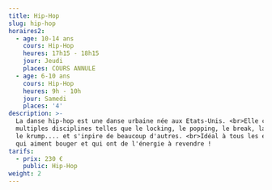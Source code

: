 ```yaml
---
title: Hip-Hop
slug: hip-hop
horaires2:
  - age: 10-14 ans
    cours: Hip-Hop
    heures: 17h15 - 18h15
    jour: Jeudi
    places: COURS ANNULE
  - age: 6-10 ans
    cours: Hip-Hop
    heures: 9h - 10h
    jour: Samedi
    places: '4'
description: >-
  La danse hip-hop est une danse urbaine née aux Etats-Unis. <br>Elle compte de
  multiples disciplines telles que le locking, le popping, le break, la house,
  le krump.... et s'inpire de beaucoup d'autres. <br>Idéal à tous les enfants
  qui aiment bouger et qui ont de l'énergie à revendre !
tarifs:
  - prix: 230 €
    public: Hip-Hop
weight: 2
---
```


